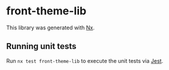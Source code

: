# front-theme-lib

This library was generated with [Nx](https://nx.dev).

## Running unit tests

Run `nx test front-theme-lib` to execute the unit tests via [Jest](https://jestjs.io).
